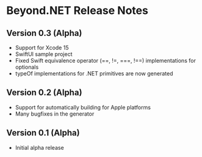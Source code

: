 # Beyond.NET Release Notes

## Version 0.3 (Alpha)
- Support for Xcode 15
- SwiftUI sample project
- Fixed Swift equivalence operator (==, !=, ===, !==) implementations for optionals
- typeOf implementations for .NET primitives are now generated

## Version 0.2 (Alpha)
- Support for automatically building for Apple platforms
- Many bugfixes in the generator

## Version 0.1 (Alpha)
- Initial alpha release